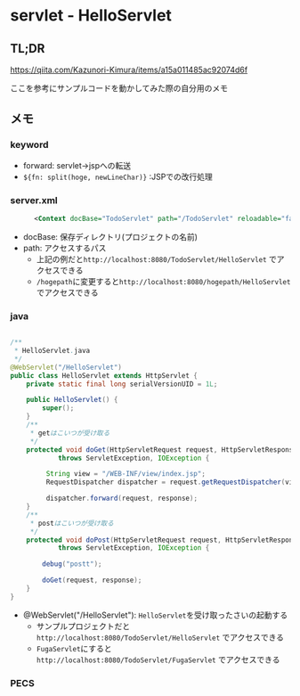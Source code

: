 # servlet - HelloServlet


## TL;DR


https://qiita.com/Kazunori-Kimura/items/a15a011485ac92074d6f

ここを参考にサンプルコードを動かしてみた際の自分用のメモ


## メモ


### keyword 

* forward: servlet→jspへの転送
* ```${fn: split(hoge, newLineChar)}``` :JSPでの改行処理 

### server.xml

```XML
      <Context docBase="TodoServlet" path="/TodoServlet" reloadable="false" source="org.eclipse.jst.jee.server:TodoServlet"/></Host>
```
* docBase: 保存ディレクトリ(プロジェクトの名前)
* path: アクセスするパス
    * 上記の例だと```http://localhost:8080/TodoServlet/HelloServlet``` でアクセスできる
    * ```/hogepath```に変更すると```http://localhost:8080/hogepath/HelloServlet``` でアクセスできる
    
### java
```java

/**
 * HelloServlet.java
 */
@WebServlet("/HelloServlet")
public class HelloServlet extends HttpServlet {
	private static final long serialVersionUID = 1L;

	public HelloServlet() {
		super();
	}
    /**
     * getはこいつが受け取る 
     */
	protected void doGet(HttpServletRequest request, HttpServletResponse response)
			throws ServletException, IOException {

		 String view = "/WEB-INF/view/index.jsp";
		 RequestDispatcher dispatcher = request.getRequestDispatcher(view);

		 dispatcher.forward(request, response);
	}
    /**
     * postはこいつが受け取る 
     */
	protected void doPost(HttpServletRequest request, HttpServletResponse response)
			throws ServletException, IOException {

		debug("postt");

		doGet(request, response);
	}
}
```    

* @WebServlet("/HelloServlet"): ```HelloServlet```を受け取ったさいの起動する
    * サンプルプロジェクトだと```http://localhost:8080/TodoServlet/HelloServlet``` でアクセスできる
    * ```FugaServlet```にすると```http://localhost:8080/TodoServlet/FugaServlet``` でアクセスできる
### PECS
